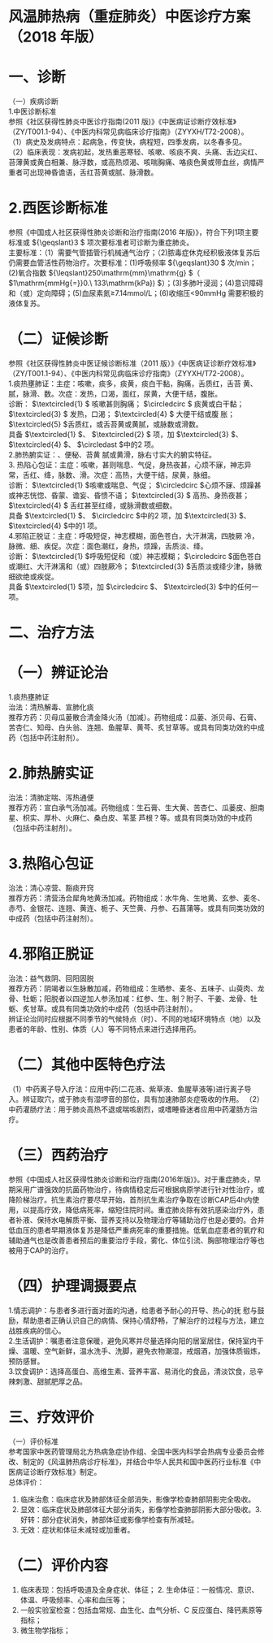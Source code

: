 # 风温肺热病（重症肺炎）中医诊疗方案 （2018 年版）  
# 一、诊断  
（一）疾病诊断  
1.中医诊断标准  
参照《社区获得性肺炎中医诊疗指南(2011 版)》《中医病证诊断疗效标准》（ZY/T001.1-94）、《中医内科常见病临床诊疗指南》（ZYYXH/T72-2008）。  
（1）病史及发病特点：起病急，传变快，病程短，四季发病，以冬春多见。  
（2）临床表现：发病初起，发热重恶寒轻、咳嗽、咳痰不爽、头痛、舌边尖红、苔薄黄或黄白相兼、脉浮数，或高热烦渴、咳喘胸痛、咯痰色黄或带血丝，病情严重者可出现神昏谵语，舌红苔黄或腻、脉滑数。  
# 2.西医诊断标准  
参照《中国成人社区获得性肺炎诊断和治疗指南(2016 年版)》，符合下列1项主要标准或 ${\geqslant}3 $ 项次要标准者可诊断为重症肺炎。  
主要标准：（1）需要气管插管行机械通气治疗；（2)脓毒症休克经积极液体复苏后仍需要血管活性药物治疗。次要标准：(1)呼吸频率 ${\geqslant}30 $ 次/min；(2)氧合指数 ${\leqslant}250\mathrm{mm}\mathrm{g} $（ $1\mathrm{mmHg{=}}0.\ 133\mathrm{kPa}) $）；(3)多肺叶浸润；(4)意识障碍和（或）定向障碍；(5)血尿素氮≥7.14mmol/L；(6)收缩压<90mmHg 需要积极的液体复苏。  
# （二）证候诊断  
参照《社区获得性肺炎中医证候诊断标准（2011 版）》《中医病证诊断疗效标准》（ZY/T001.1-94）、《中医内科常见病临床诊疗指南》（ZYYXH/T72-2008）。  
1.痰热壅肺证：主症：咳嗽，痰多，痰黄，痰白干黏，胸痛，舌质红，舌苔 黄、腻，脉滑、数。次症：发热，口渴，面红，尿黄，大便干结，腹胀。  
诊断： $\textcircled{1} $ 咳嗽甚则胸痛； $\circledcirc $ 痰黄或白干黏； $\textcircled{3} $ 发热，口渴； $\textcircled{4} $ 大便干结或腹 胀； $\textcircled{5} $舌质红，或舌苔黄或黄腻，或脉数或滑数。  
具备 $\textcircled{1} $、 $\textcircled{2} $ 项，加 $\textcircled{3} $、 $\textcircled{4} $、 $\circledast $中的2 项。  
2.肺热腑实证：、便秘、苔黄 腻或黄滑，脉右寸实大的腑实特征。  
3. 热陷心包证：主症：咳嗽，甚则喘息、气促，身热夜甚，心烦不寐，神志异常，舌红、绛，脉数、滑。次症：高热，大便干结，尿黄，脉细。  
诊断： $\textcircled{1} $咳嗽或喘息、气促； $\circledcirc $心烦不寐、烦躁甚或神志恍惚、昏蒙、谵妄、昏愦不语； $\textcircled{3} $ 高热、身热夜甚； $\textcircled{4} $ 舌红甚至红绛，或脉滑数或细数。  
具备 $\textcircled{1} $、 $\circledcirc $中的2 项，加 $\textcircled{3} $、 $\textcircled{4} $中的1 项。  
4.邪陷正脱证：主症：呼吸短促，神志模糊，面色苍白，大汗淋漓，四肢厥 冷，脉微、细、疾促。次症：面色潮红，身热，烦躁，舌质淡、绛。  
诊断： $\textcircled{1} $呼吸短促和（或）神志模糊； $\circledcirc $面色苍白或潮红、大汗淋漓和（或）四肢厥冷； $\textcircled{3} $舌质淡或绛少津，脉微细欲绝或疾促。  
具备 $\textcircled{1} $项，加 $\circledcirc $、 $\textcircled{3} $中的任何一项。  
# 二、治疗方法  
# （一）辨证论治  
1.痰热壅肺证  
治法：清热解毒、宣肺化痰  
推荐方药：贝母瓜蒌散合清金降火汤（加减）。药物组成：瓜蒌、浙贝母、石膏、苦杏仁、知母、白头翁、连翘、鱼腥草、黄芩、炙甘草等。或具有同类功效的中成药（包括中药注射剂）。  
# 2.肺热腑实证  
治法：清肺定喘、泻热通便  
推荐方药：宣白承气汤加减。药物组成：生石膏、生大黄、苦杏仁、瓜蒌皮、胆南星、枳实、厚朴、火麻仁、桑白皮、苇茎 芦根？等。或具有同类功效的中成药（包括中药注射剂）。  
# 3.热陷心包证  
治法：清心凉营、豁痰开窍  
推荐方药：清营汤合犀角地黄汤加减。药物组成：水牛角、生地黄、玄参、麦冬、赤芍、金银花、连翘、黄连、栀子、天竺黄、丹参、石菖蒲等。或具有同类功效的中成药（包括中药注射剂）。  
# 4.邪陷正脱证  
治法：益气救阴、回阳固脱  
推荐方药：阴竭者以生脉散加减，药物组成：生晒参、麦冬、五味子、山萸肉、龙骨、牡蛎；阳脱者以四逆加人参汤加减：红参、生、制？附子、干姜、龙骨、牡蛎、炙甘草。或具有同类功效的中成药（包括中药注射剂）。  
辨证论治同时应根据不同季节的气候特点（时）、不同的地域环境特点（地）以及患者的年龄、性别、体质（人）等不同特点来进行选择用药。  
# （二）其他中医特色疗法  
（1）中药离子导入疗法：应用中药(二花液、紫草液、鱼腥草液等)进行离子导入。辨证取穴，或于肺炎有湿啰音的部位，具有加速肺部炎症吸收的作用。 （2）中药灌肠疗法：用于肺炎高热不退或喘咳剧烈，或嗜睡昏迷者应用中药灌肠方治疗。  
# （三）西药治疗  
参照《中国成人社区获得性肺炎诊断和治疗指南(2016年版)》。对于重症肺炎，早期采用广谱强效的抗菌药物治疗，待病情稳定后可根据病原学进行针对性治疗，或降阶梯治疗。抗生素治疗要尽早开始，首剂抗生素治疗争取在诊断CAP后4h内使用，以提高疗效，降低病死率，缩短住院时间。重症肺炎除有效抗感染治疗外，患者补液、保持水电解质平衡、营养支持以及物理治疗等辅助治疗也是必要的。合并低血压的患者早期液体复苏是降低严重病死率的重要措施。低氧血症患者的氧疗和辅助通气也是改善患者预后的重要治疗手段，雾化、体位引流、胸部物理治疗等也被用于CAP的治疗。  
# （四）护理调摄要点  
1.情志调护：与患者多进行面对面的沟通，给患者予耐心的开导、热心的抚 慰与鼓励，帮助患者正确认识自己的病情、保持心情舒畅，了解治疗的过程与方法，建立战胜疾病的信心。  
2.生活调护：嘱患者注意保暖，避免风寒并尽量选择向阳的居室居住，保持室内干燥、温暖、空气新鲜，温水洗手、洗脚，避免衣物潮湿，戒烟酒，加强体质锻炼，预防感冒。  
3.饮食调护：选择高蛋白、高维生素、营养丰富、易消化的食品，清淡饮食，忌辛辣刺激、甜腻肥厚之品。  
# 三、疗效评价  
（一）评价标准  
参考国家中医药管理局北方热病急症协作组、全国中医内科学会热病专业委员会修改、制定的《风温肺热病诊疗标准》，并结合中华人民共和国中医药行业标准《中医病证诊断疗效标准》制定。  
总体评价：  
1. 临床治愈：临床症状及肺部体征全部消失，影像学检查肺部阴影完全吸收。  
2. 显效：临床症状及肺部体征大部分消失，影像学检查肺部阴影大部分吸收。3. 好转：部分症状消失，肺部体征或影像学检查有所减轻。  
4. 无效：症状和体征未减轻或加重者。  
# （二）评价内容  
1. 临床表现：包括呼吸道及全身症状、体征； 2. 生命体征：一般情况、意识、体温、呼吸频率、心率和血压等；  
3. 一般实验室检查：包括血常规、血生化、血气分析、C 反应蛋白、降钙素原等指标；  
4. 微生物学指标；  